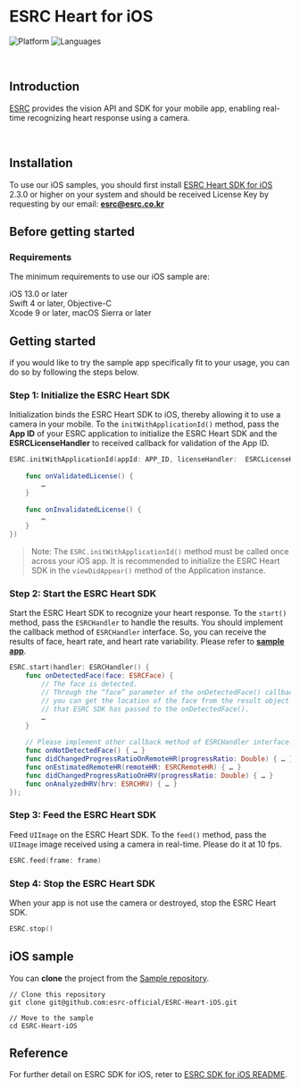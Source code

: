 # ESRC Heart for iOS
![Platform](https://img.shields.io/badge/platform-iOS-orange.svg)
![Languages](https://img.shields.io/badge/language-Objective--C%20%7C%20Swift-orange.svg)

<br />

## Introduction

[ESRC](http://esrc.co.kr) provides the vision API and SDK for your mobile app, enabling real-time recognizing heart response using a camera.

<br />

## Installation

To use our iOS samples, you should first install [ESRC Heart SDK for iOS](https://github.com/esrc-official/ESRC-Heart-SDK-iOS) 2.3.0 or higher on your system and should be received License Key by requesting by our email: **esrc@esrc.co.kr** <br /> 

## Before getting started

### Requirements

The minimum requirements to use our iOS sample are:

iOS 13.0 or later <br />
Swift 4 or later, Objective-C <br />
Xcode 9 or later, macOS Sierra or later <br />

## Getting started

if you would like to try the sample app specifically fit to your usage, you can do so by following the steps below.

### Step 1: Initialize the ESRC Heart SDK

Initialization binds the ESRC Heart SDK to iOS, thereby allowing it to use a camera in your mobile. To the `initWithApplicationId()` method, pass the **App ID** of your ESRC application to initialize the ESRC Heart SDK and the **ESRCLicenseHandler** to received callback for validation of the App ID.

```swift
ESRC.initWithApplicationId(appId: APP_ID, licenseHandler:  ESRCLicenseHandler() {
    
    func onValidatedLicense() {
        …
    }
    
    func onInvalidatedLicense() {
        …
    }
})
```

> Note: The `ESRC.initWithApplicationId()` method must be called once across your iOS app. It is recommended to initialize the ESRC Heart SDK in the `viewDidAppear()` method of the Application instance.

### Step 2: Start the ESRC Heart SDK

Start the ESRC Heart SDK to recognize your heart response. To the `start()` method, pass the `ESRCHandler` to handle the results. You should implement the callback method of `ESRCHandler` interface. So, you can receive the results of face, heart rate, and heart rate variability. Please refer to **[sample app](https://github.com/esrc-official/ESRC-Heart-iOS)**.

```swift
ESRC.start(handler: ESRCHandler() {
    func onDetectedFace(face: ESRCFace) {
        // The face is detected.
        // Through the “face” parameter of the onDetectedFace() callback method,
        // you can get the location of the face from the result object
        // that ESRC SDK has passed to the onDetectedFace().
        …
    }
    
    // Please implement other callback method of ESRCHandler interface.
    func onNotDetectedFace() { … }
    func didChangedProgressRatioOnRemoteHR(progressRatio: Double) { … }
    func onEstimatedRemoteHR(remoteHR: ESRCRemoteHR) { … }
    func didChangedProgressRatioOnHRV(progressRatio: Double) { … }
    func onAnalyzedHRV(hrv: ESRCHRV) { … }
});
```

### Step 3: Feed the ESRC Heart SDK

Feed `UIImage` on the ESRC Heart SDK. To the `feed()` method, pass the `UIImage` image received using a camera in real-time. Please do it at 10 fps.

```swift
ESRC.feed(frame: frame)
```

### Step 4: Stop the ESRC Heart SDK

When your app is not use the camera or destroyed, stop the ESRC Heart SDK.

```swift
ESRC.stop()
```

## iOS sample

You can **clone** the project from the [Sample repository](https://github.com/esrc-official/ESRC-Heart-iOS).

```
// Clone this repository
git clone git@github.com:esrc-official/ESRC-Heart-iOS.git

// Move to the sample
cd ESRC-Heart-iOS
```

## Reference

For further detail on ESRC SDK for iOS, reter to [ESRC SDK for iOS README](https://github.com/esrc-official/ESRC-SDK-iOS/README.md).
